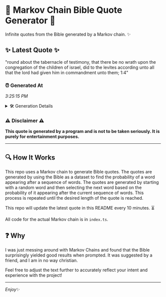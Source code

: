 # 📖 Markov Chain Bible Quote Generator 📖

Infinite quotes from the Bible generated by a Markov chain. ✨

## ✨ Latest Quote ✨
"round about the tabernacle of testimony, that there be no wrath upon the congregation of the children of israel, did to the levites according unto all that the lord had given him in commandment unto them; 1:4"

### ⏰ Generated At
*3:25:15 PM*

<details>
    <summary>🛠️ Generation Details</summary>
    <p>
        <strong>🌱 Seed:</strong> round<br>
        <strong>🔄 Iterations:</strong> 36<br>
        <strong>📜 Context History:</strong><br>[ round ]: about<br>[ round, about ]: the<br>[ round, about, the ]: tabernacle<br>[ round, about, the, tabernacle ]: of<br>[ round, about, the, tabernacle, of ]: testimony,<br>[ round, about, the, tabernacle, of, testimony, ]: that<br>[ about, the, tabernacle, of, testimony,, that ]: there<br>[ the, tabernacle, of, testimony,, that, there ]: be<br>[ tabernacle, of, testimony,, that, there, be ]: no<br>[ of, testimony,, that, there, be, no ]: wrath<br>[ testimony,, that, there, be, no, wrath ]: upon<br>[ that, there, be, no, wrath, upon ]: the<br>[ there, be, no, wrath, upon, the ]: congregation<br>[ be, no, wrath, upon, the, congregation ]: of<br>[ no, wrath, upon, the, congregation, of ]: the<br>[ wrath, upon, the, congregation, of, the ]: children<br>[ upon, the, congregation, of, the, children ]: of<br>[ the, congregation, of, the, children, of ]: israel,<br>[ congregation, of, the, children, of, israel, ]: did<br>[ of, the, children, of, israel,, did ]: to<br>[ the, children, of, israel,, did, to ]: the<br>[ children, of, israel,, did, to, the ]: levites<br>[ of, israel,, did, to, the, levites ]: according<br>[ israel,, did, to, the, levites, according ]: unto<br>[ did, to, the, levites, according, unto ]: all<br>[ to, the, levites, according, unto, all ]: that<br>[ the, levites, according, unto, all, that ]: the<br>[ levites, according, unto, all, that, the ]: lord<br>[ according, unto, all, that, the, lord ]: had<br>[ unto, all, that, the, lord, had ]: given<br>[ all, that, the, lord, had, given ]: him<br>[ that, the, lord, had, given, him ]: in<br>[ the, lord, had, given, him, in ]: commandment<br>[ lord, had, given, him, in, commandment ]: unto<br>[ had, given, him, in, commandment, unto ]: them;<br>[ given, him, in, commandment, unto, them; ]: 1:4<br>
    </p>
</details>

### ⚠️ Disclaimer ⚠️
**This quote is generated by a program and is not to be taken seriously. It is purely for entertainment purposes.**

---

## 🔍 How It Works

This repo uses a Markov chain to generate Bible quotes. The quotes are generated by using the Bible as a dataset to find the probability of a word appearing after a sequence of words. The quotes are generated by starting with a random word and then selecting the next word based on the probability of it appearing after the current sequence of words. This process is repeated until the desired length of the quote is reached.

This repo will update the latest quote in this README every 10 minutes. ⏳

All code for the actual Markov chain is in `index.ts`.

## ❓ Why

I was just messing around with Markov Chains and found that the Bible surprisingly yielded good results when prompted. 
It was suggested by a friend, and I am in no way christian.

Feel free to adjust the text further to accurately reflect your intent and experience with the project!

---

*Enjoy*✨
